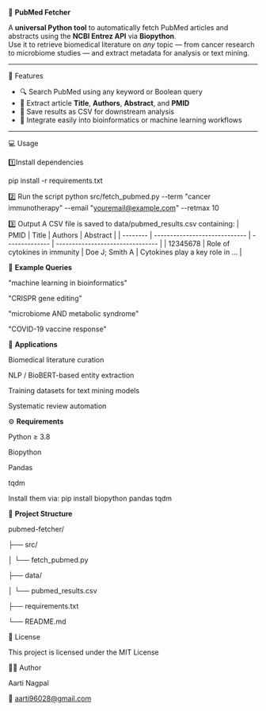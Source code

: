 
 🧬 **PubMed Fetcher**

A **universal Python tool** to automatically fetch PubMed articles and abstracts using the **NCBI Entrez API** via **Biopython**.  
Use it to retrieve biomedical literature on *any* topic — from cancer research to microbiome studies — and extract metadata for analysis or text mining.

---

🚀 Features
- 🔍 Search PubMed using any keyword or Boolean query  
- 🧠 Extract article **Title**, **Authors**, **Abstract**, and **PMID**  
- 💾 Save results as CSV for downstream analysis  
- 🧩 Integrate easily into bioinformatics or machine learning workflows  

---

💻 Usage

1️⃣Install dependencies

pip install -r requirements.txt

2️⃣ Run the script
python src/fetch_pubmed.py --term "cancer immunotherapy" --email "youremail@example.com" --retmax 10

3️⃣ Output
A CSV file is saved to data/pubmed_results.csv containing:
| PMID     | Title                         | Authors        | Abstract                         |
| -------- | ----------------------------- | -------------- | -------------------------------- |
| 12345678 | Role of cytokines in immunity | Doe J; Smith A | Cytokines play a key role in ... |

🧠 **Example Queries**

"machine learning in bioinformatics"

"CRISPR gene editing"

"microbiome AND metabolic syndrome"

"COVID-19 vaccine response"

🧪 **Applications**

Biomedical literature curation

NLP / BioBERT-based entity extraction

Training datasets for text mining models

Systematic review automation

⚙️ **Requirements**

Python ≥ 3.8

Biopython

Pandas

tqdm

Install them via:
pip install biopython pandas tqdm

🧩 **Project Structure**

pubmed-fetcher/

├── src/

│   └── fetch_pubmed.py

├── data/

│   └── pubmed_results.csv

├── requirements.txt

└── README.md

📄 License

This project is licensed under the MIT License

👩‍🔬 Author

Aarti Nagpal

📧 aarti96028@gmail.com
